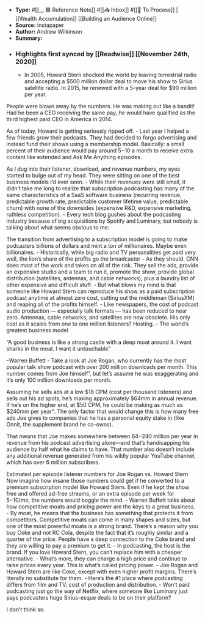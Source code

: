 - **Type:** #[[__ 🟦  Reference Note]] #[[📥 Inbox]] #[[📝 To Process]] | [[Wealth Accumulation]] [[Building an Audience Online]]
- **Source:**  instapaper
- **Author:** Andrew Wilkinson
- **Summary:**
- ### Highlights first synced by [[Readwise]] [[November 24th, 2020]]
    - In 2005, Howard Stern shocked the world by leaving terrestrial radio and accepting a $500 million dollar deal to move his show to Sirius satellite radio. In 2015, he renewed with a 5-year deal for $90 million per year.

People were blown away by the numbers. He was making out like a bandit! Had he been a CEO receiving the same pay, he would have qualified as the third highest paid CEO in America in 2014.

As of today, Howard is getting seriously ripped off. 
    - Last year I helped a few friends grow their podcasts. They had decided to forgo advertising and instead fund their shows using a membership model. Basically: a small percent of their audience would pay around $5-$10 a month to receive extra content like extended and Ask Me Anything episodes.

As I dug into their listener, download, and revenue numbers, my eyes started to bulge out of my head. They were sitting on one of the best business models I’d ever seen. 
    - While their revenues were still small, it didn’t take me long to realize that subscription podcasting has many of the same characteristics of a SaaS software business (recurring revenue, predictable growth rate, predictable customer lifetime value, predictable churn) with none of the downsides (expensive R&D, expensive marketing, ruthless competition). 
    - Every tech blog gushes about the podcasting industry because of big acquisitions by Spotify and Luminary, but nobody is talking about what seems obvious to me:

The transition from advertising to a subscription model is going to make podcasters billions of dollars and mint a ton of millionaires. Maybe even billionaires. 
    - Historically, while big radio and TV personalities get paid very well, the lion’s share of the profits go the broadcaster 
    - As they should. CNN does most of the work and takes on all of the risk. They sell the ads, provide an expensive studio and a team to run it, promote the show, provide global distribution (satellites, antennas, and cable networks), plus a laundry list of other expensive and difficult stuff. 
    - But what blows my mind is that someone like Howard Stern can reproduce his show as a paid subscription podcast anytime at almost zero cost, cutting out the middleman (SiriusXM) and reaping all of the profits himself. 
    - Like newspapers, the cost of podcast audio production — especially talk formats — has been reduced to near zero. Antennas, cable networks, and satellites are now obsolete. His only cost as it scales from one to one million listeners? Hosting. 
    - The world’s greatest business model

“A good business is like a strong castle with a deep moat around it. I want sharks in the moat. I want it untouchable”

–Warren Buffett 
    - Take a look at Joe Rogan, who currently has the most popular talk show podcast with over 200 million downloads per month. This number comes from Joe himself¹, but let’s assume he was exaggerating and it’s only 100 million downloads per month.

Assuming he sells ads at a low $18 CPM (cost per thousand listeners) and sells out his ad spots, he’s making approximately $64mm in annual revenue. If he’s on the higher end, at $50 CPM, he could be making as much as $240mm per year². The only factor that would change this is how many free ads Joe gives to companies that he has a personal equity stake in (like Onnit, the supplement brand he co-owns).

That means that Joe makes somewhere between $64-$240 million per year in revenue from his podcast advertising alone—and that’s handicapping his audience by half what he claims to have. That number also doesn’t include any additional revenue generated from his wildly popular YouTube channel, which has over 6 million subscribers.


Estimated per episode listener numbers for Joe Rogan vs. Howard Stern
Now imagine how insane those numbers could get if he converted to a premium subscription model like Howard Stern. Even if he kept the show free and offered ad-free streams, or an extra episode per week for $5-$10/mo, the numbers would boggle the mind. 
    - Warren Buffett talks about how competitive moats and pricing power are the keys to a great business. 
    - By moat, he means that the business has something that protects it from competitors. Competitive moats can come in many shapes and sizes, but one of the most powerful moats is a strong brand. There’s a reason why you buy Coke and not RC Cola, despite the fact that it’s roughly similar and a quarter of the price. People have a deep connection to the Coke brand and they are willing to pay a premium to get it. 
    - In podcasting, the host is the brand. If you love Howard Stern, you can’t replace him with a cheaper alternative. 
    - What’s more, they can charge a high price and continue to raise prices every year. This is what’s called pricing power. 
    - Joe Rogan and Howard Stern are like Coke, except with even higher profit margins. There’s literally no substitute for them. 
    - Here’s the #1 place where podcasting differs from film and TV: cost of production and distribution. 
    - Won’t paid podcasting just go the way of Netflix, where someone like Luminary just pays podcasters huge Sirius-esque deals to be on their platform?

I don’t think so. 
